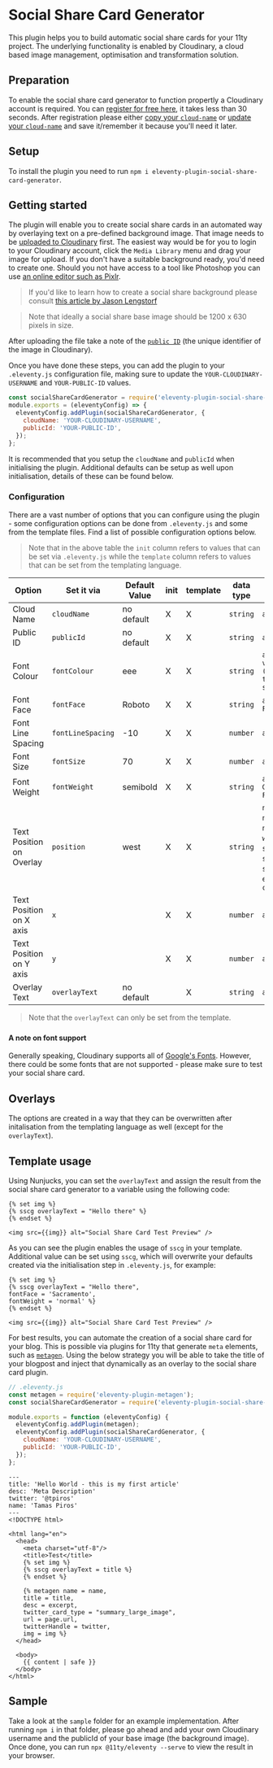 # Social Share Card Generator

This plugin helps you to build automatic social share cards for your 11ty project. The underlying functionality is enabled by Cloudinary, a cloud based image management, optimisation and transformation solution.

## Preparation

To enable the social share card generator to function propertly a Cloudinary account is required. You can [register for free here](https://cloudinary.com/users/register/free), it takes less than 30 seconds. After registration please either [copy your `cloud-name`](https://cloudinary.com/documentation/how_to_integrate_cloudinary#account_details) or [update your `cloud-name`](https://cloudinary.com/documentation/how_to_integrate_cloudinary#optional_update_cloud_name_and_other_account_settings) and save it/remember it because you'll need it later.

## Setup

To install the plugin you need to run `npm i eleventy-plugin-social-share-card-generator`.

## Getting started

The plugin will enable you to create social share cards in an automated way by overlaying text on a pre-defined background image. That image needs to be [uploaded to Cloudinary](https://cloudinary.com/documentation/dam_upload_store_assets) first. The easiest way would be for you to login to your Cloudinary account, click the `Media Library` menu and drag your image for upload. If you don't have a suitable background ready, you'd need to create one. Should you not have access to a tool like Photoshop you can use [an online editor such as Pixlr](https://pixlr.com).

> If you'd like to learn how to create a social share background please consult [this article by Jason Lengstorf](https://www.learnwithjason.dev/blog/design-social-sharing-card)

> Note that ideally a social share base image should be 1200 x 630 pixels in size.

After uploading the file take a note of the [`public ID`](https://cloudinary.com/documentation/upload_images#public_id) (the unique identifier of the image in Cloudinary).

Once you have done these steps, you can add the plugin to your `.eleventy.js` configuration file, making sure to update the `YOUR-CLOUDINARY-USERNAME` and `YOUR-PUBLIC-ID` values.

```javascript
const socialShareCardGenerator = require('eleventy-plugin-social-share-card-generator/dist/lib');
module.exports = (eleventyConfig) => {
  eleventyConfig.addPlugin(socialShareCardGenerator, {
    cloudName: 'YOUR-CLOUDINARY-USERNAME',
    publicId: 'YOUR-PUBLIC-ID',
  });
};
```

It is recommended that you setup the `cloudName` and `publicId` when initialising the plugin. Additional defaults can be setup as well upon initialisation, details of these can be found below.

### Configuration

There are a vast number of options that you can configure using the plugin - some configuration options can be done from `.eleventy.js` and some from the template files. Find a list of possible configuration options below.

> Note that in the above table the `init` column refers to values that can be set via `.eleventy.js` while the `template` column refers to values that can be set from the templating language.

| Option                   | Set it via        | Default Value | init | template | data type | values                                                                                             |
| ------------------------ | ----------------- | ------------- | ---- | -------- | --------- | -------------------------------------------------------------------------------------------------- |
| Cloud Name               | `cloudName`       | no default    | X    | X        | `string`  | `any`                                                                                              |
| Public ID                | `publicId`        | no default    | X    | X        | `string`  | `any`                                                                                              |
| Font Colour              | `fontColour`      | eee           | X    | X        | `string`  | `any Hex value (without the # symbol)`                                                             |
| Font Face                | `fontFace`        | Roboto        | X    | X        | `string`  | `any Google Font`                                                                                  |
| Font Line Spacing        | `fontLineSpacing` | -10           | X    | X        | `number`  | `any`                                                                                              |
| Font Size                | `fontSize`        | 70            | X    | X        | `number`  | `any`                                                                                              |
| Font Weight              | `fontWeight`      | semibold      | X    | X        | `string`  | `any per Google Font`                                                                              |
| Text Position on Overlay | `position`        | west          | X    | X        | `string`  | `north_east`, `north`, `north_west`, `west`, `south_west`, `south`, `south_east`, `east`, `center` |
| Text Position on X axis  | `x`               |               | X    | X        | `number`  | `any`                                                                                              |
| Text Position on Y axis  | `y`               |               | X    | X        | `number`  | `any`                                                                                              |
| Overlay Text             | `overlayText`     | no default    |      | X        | `string`  | `any`                                                                                              |

> Note that the `overlayText` can only be set from the template.

###

#### A note on font support

Generally speaking, Cloudinary supports all of [Google's Fonts](https://support.cloudinary.com/hc/en-us/articles/203352832-What-is-the-list-of-supported-fonts-for-text-overlay-transformation-). However, there could be some fonts that are not supported - please make sure to test your social share card.

## Overlays

The options are created in a way that they can be overwritten after initalisation from the templating language as well (except for the `overlayText`).

## Template usage

Using Nunjucks, you can set the `overlayText` and assign the result from the social share card generator to a variable using the following code:

```twig
{% set img %}
{% sscg overlayText = "Hello there" %}
{% endset %}

<img src={{img}} alt="Social Share Card Test Preview" />
```

As you can see the plugin enables the usage of `sscg` in your template. Additional value can be set using `sscg`, which will overwrite your defaults created via the initialisation step in `.eleventy.js`, for example:

```twig
{% set img %}
{% sscg overlayText = "Hello there",
fontFace = 'Sacramento',
fontWeight = 'normal' %}
{% endset %}

<img src={{img}} alt="Social Share Card Test Preview" />
```

For best results, you can automate the creation of a social share card for your blog. This is possible via plugins for 11ty that generate `meta` elements, such as [`metagen`](https://www.npmjs.com/package/eleventy-plugin-metagen). Using the below strategy you will be able to take the title of your blogpost and inject that dynamically as an overlay to the social share card plugin.

```javascript
// .eleventy.js
const metagen = require('eleventy-plugin-metagen');
const socialShareCardGenerator = require('eleventy-plugin-social-share-card-generator/dist/lib');

module.exports = function (eleventyConfig) {
  eleventyConfig.addPlugin(metagen);
  eleventyConfig.addPlugin(socialShareCardGenerator, {
    cloudName: 'YOUR-CLOUDINARY-USERNAME',
    publicId: 'YOUR-PUBLIC-ID',
  });
};
```

```twig
---
title: 'Hello World - this is my first article'
desc: 'Meta Description'
twitter: '@tpiros'
name: 'Tamas Piros'
---
<!DOCTYPE html>

<html lang="en">
  <head>
    <meta charset="utf-8"/>
    <title>Test</title>
    {% set img %}
    {% sscg overlayText = title %}
    {% endset %}

    {% metagen name = name,
    title = title,
    desc = excerpt,
    twitter_card_type = "summary_large_image",
    url = page.url,
    twitterHandle = twitter,
    img = img %}
  </head>

  <body>
    {{ content | safe }}
  </body>
</html>
```

## Sample

Take a look at the `sample` folder for an example implementation. After running `npm i` in that folder, please go ahead and add your own Cloudinary username and the publicId of your base image (the background image). Once done, you can run `npx @11ty/eleventy --serve` to view the result in your browser.
